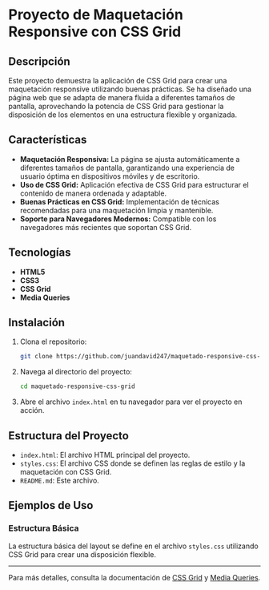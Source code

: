# Proyecto de Maquetación Responsive con CSS Grid

## Descripción

Este proyecto demuestra la aplicación de CSS Grid para crear una maquetación responsive utilizando buenas prácticas. Se ha diseñado una página web que se adapta de manera fluida a diferentes tamaños de pantalla, aprovechando la potencia de CSS Grid para gestionar la disposición de los elementos en una estructura flexible y organizada.

## Características

- **Maquetación Responsiva:** La página se ajusta automáticamente a diferentes tamaños de pantalla, garantizando una experiencia de usuario óptima en dispositivos móviles y de escritorio.
- **Uso de CSS Grid:** Aplicación efectiva de CSS Grid para estructurar el contenido de manera ordenada y adaptable.
- **Buenas Prácticas en CSS Grid:** Implementación de técnicas recomendadas para una maquetación limpia y mantenible.
- **Soporte para Navegadores Modernos:** Compatible con los navegadores más recientes que soportan CSS Grid.

## Tecnologías

- **HTML5**
- **CSS3**
- **CSS Grid**
- **Media Queries**

## Instalación

1. Clona el repositorio:

    ```bash
    git clone https://github.com/juandavid247/maquetado-responsive-css-grid.git
    ```

2. Navega al directorio del proyecto:

    ```bash
    cd maquetado-responsive-css-grid
    ```

3. Abre el archivo `index.html` en tu navegador para ver el proyecto en acción.

## Estructura del Proyecto

- `index.html`: El archivo HTML principal del proyecto.
- `styles.css`: El archivo CSS donde se definen las reglas de estilo y la maquetación con CSS Grid.
- `README.md`: Este archivo.

## Ejemplos de Uso

### Estructura Básica

La estructura básica del layout se define en el archivo `styles.css` utilizando CSS Grid para crear una disposición flexible.

---

Para más detalles, consulta la documentación de [CSS Grid](https://developer.mozilla.org/en-US/docs/Web/CSS/CSS_Grid_Layout) y [Media Queries](https://developer.mozilla.org/en-US/docs/Web/CSS/Media_Queries/Using_media_queries).

